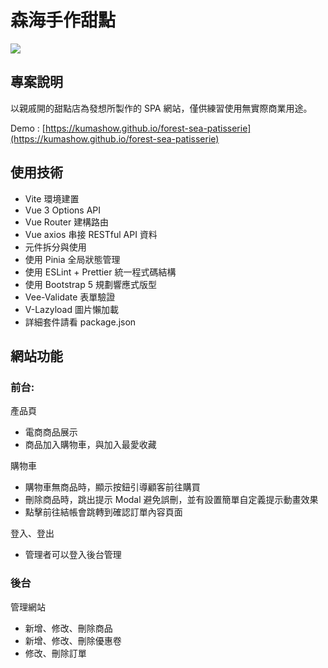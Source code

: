 # 森海手作甜點
![](https://imgur.com/CHDbh18.png)

## 專案說明
以親戚開的甜點店為發想所製作的 SPA 網站，僅供練習使用無實際商業用途。

Demo : [https://kumashow.github.io/forest-sea-patisserie](https://kumashow.github.io/forest-sea-patisserie)

## 使用技術

* Vite 環境建置
* Vue 3 Options API
* Vue Router 建構路由
* Vue axios 串接 RESTful API 資料
* 元件拆分與使用
* 使用 Pinia 全局狀態管理
* 使用 ESLint + Prettier 統一程式碼結構
* 使用 Bootstrap 5 規劃響應式版型
* Vee-Validate 表單驗證
* V-Lazyload 圖片懶加載
* 詳細套件請看 package.json

## 網站功能

### 前台:

產品頁
  * 電商商品展示
  * 商品加入購物車，與加入最愛收藏

購物車
  * 購物車無商品時，顯示按鈕引導顧客前往購買
  * 刪除商品時，跳出提示 Modal 避免誤刪，並有設置簡單自定義提示動畫效果
  * 點擊前往結帳會跳轉到確認訂單內容頁面

登入、登出
  * 管理者可以登入後台管理
  
### 後台

管理網站
  * 新增、修改、刪除商品
  * 新增、修改、刪除優惠卷
  * 修改、刪除訂單
